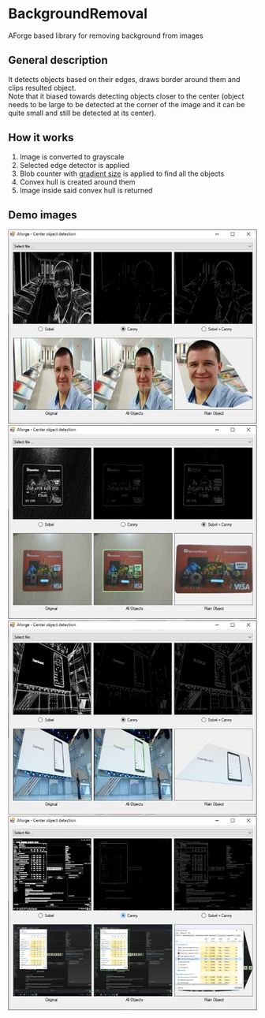 # BackgroundRemoval
AForge based library for removing background from images

## General description
It detects objects based on their edges, draws border around them and clips resulted object. <br />
Note that it biased towards detecting objects closer to the center
(object needs to be large to be detected at the corner of the image and it can be quite small and still be detected at its center).

## How it works
1) Image is converted to grayscale
2) Selected edge detector is applied
3) Blob counter with [gradient size](BackgroundRemoval/BackgroundRemoval.cs#L48) is applied to find all the objects
4) Convex hull is created around them
5) Image inside said convex hull is returned

## Demo images
![Portrait](BackgroundRemoval.Demo/DemoImages/portrait.jpg)
![Credit card](BackgroundRemoval.Demo/DemoImages/credit%20card.jpg)
![Presentation screen](BackgroundRemoval.Demo/DemoImages/presentation%20screen.jpg)
![Task manager](BackgroundRemoval.Demo/DemoImages/task%20manager.jpg)
